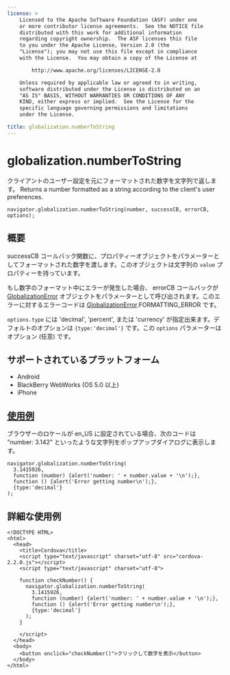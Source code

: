 ```yaml
---
license: >
    Licensed to the Apache Software Foundation (ASF) under one
    or more contributor license agreements.  See the NOTICE file
    distributed with this work for additional information
    regarding copyright ownership.  The ASF licenses this file
    to you under the Apache License, Version 2.0 (the
    "License"); you may not use this file except in compliance
    with the License.  You may obtain a copy of the License at

        http://www.apache.org/licenses/LICENSE-2.0

    Unless required by applicable law or agreed to in writing,
    software distributed under the License is distributed on an
    "AS IS" BASIS, WITHOUT WARRANTIES OR CONDITIONS OF ANY
    KIND, either express or implied.  See the License for the
    specific language governing permissions and limitations
    under the License.

title: globalization.numberToString
---
```


globalization.numberToString
===========

クライアントのユーザー設定を元にフォーマットされた数字を文字列で返します。
Returns a number formatted as a string according to the client's user preferences.

    navigator.globalization.numberToString(number, successCB, errorCB, options);

概要
-----------

successCB コールバック関数に、プロパティーオブジェクトをパラメーターとしてフォーマットされた数字を渡します。このオブジェクトは文字列の ``value`` プロパティーを持っています。

もし数字のフォーマット中にエラーが発生した場合、 errorCB コールバックが [GlobalizationError](GlobalizationError/globalizationerror.html) オブジェクトをパラメーターとして呼び出されます。このエラーに対するエラーコードは [GlobalizationError](GlobalizationError/globalizationerror.html).FORMATTING\_ERROR です。

`options.type` には 'decimal', 'percent', または 'currency' が指定出来ます。デフォルトのオプションは `{type:'decimal'}` です。この `options` パラメーターはオプション (任意) です。

サポートされているプラットフォーム
-------------------

- Android
- BlackBerry WebWorks (OS 5.0 以上)
- iPhone

[使用例](../storage/storage.opendatabase.html)
-------------

ブラウザーのロケールが en\_US に設定されている場合、次のコードは "number: 3.142" といったような文字列をポップアップダイアログに表示します。

    navigator.globalization.numberToString(
      3.1415926,
      function (number) {alert('number: ' + number.value + '\n');},
      function () {alert('Error getting number\n');},
      {type:'decimal'}
    );

詳細な使用例
------------

    <!DOCTYPE HTML>
    <html>
      <head>
        <title>Cordova</title>
        <script type="text/javascript" charset="utf-8" src="cordova-2.2.0.js"></script>
        <script type="text/javascript" charset="utf-8">

        function checkNumber() {
          navigator.globalization.numberToString(
            3.1415926,
            function (number) {alert('number: ' + number.value + '\n');},
            function () {alert('Error getting number\n');},
            {type:'decimal'}
          );
        }

        </script>
      </head>
      <body>
        <button onclick="checkNumber()">クリックして数字を表示</button>
      </body>
    </html>


